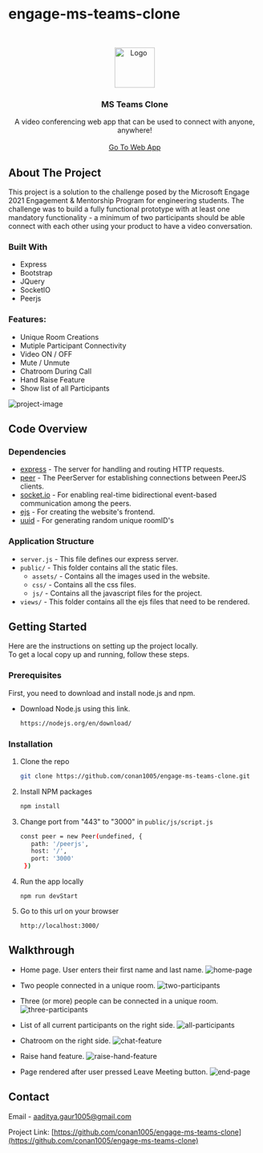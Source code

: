 # engage-ms-teams-clone

<!-- PROJECT LOGO -->
<br />
<p align="center">
  <a href="https://github.com/conan1005/engage-ms-teams-clone">
    <img src="public/assets/logo.png" alt="Logo" width="80" height="80">
  </a>

  <h3 align="center">MS Teams Clone</h3>

  <p align="center">
    A video conferencing web app that can be used to connect with anyone, anywhere!
    <br />
    <br />
    <a href="https://pure-depths-68147.herokuapp.com/">Go To Web App</a>
  </p>
</p>

<!-- ABOUT THE PROJECT -->

## About The Project

This project is a solution to the challenge posed by the Microsoft Engage 2021 Engagement & Mentorship Program for engineering students. The challenge was to build a fully functional prototype with at least one mandatory functionality - a minimum of two participants should be able connect with each other using your product to have a video conversation.

### Built With

- Express
- Bootstrap
- JQuery
- SocketIO
- Peerjs

### Features:

- Unique Room Creations
- Mutiple Participant Connectivity
- Video ON / OFF
- Mute / Unmute
- Chatroom During Call
- Hand Raise Feature
- Show list of all Participants

![project-image](public/assets/home.PNG)

## Code Overview

### Dependencies

- [express](https://github.com/expressjs/express) - The server for handling and routing HTTP requests.
- [peer](https://peerjs.com/) - The PeerServer for establishing connections between PeerJS clients.
- [socket.io](https://socket.io/docs/v4/index.html) - For enabling real-time bidirectional event-based communication among the peers.
- [ejs](https://ejs.co/) - For creating the website's frontend.
- [uuid](https://www.npmjs.com/package/uuid?activeTab=readme) - For generating random unique roomID's

### Application Structure

- `server.js` - This file defines our express server.
- `public/` - This folder contains all the static files.
  - `assets/` - Contains all the images used in the website.
  - `css/` - Contains all the css files.
  - `js/` - Contains all the javascript files for the project.
- `views/` - This folder contains all the ejs files that need to be rendered.

<!-- GETTING STARTED -->

## Getting Started

Here are the instructions on setting up the project locally.
<br>
To get a local copy up and running, follow these steps.

### Prerequisites

First, you need to download and install node.js and npm.

- Download Node.js using this link.
  ```sh
  https://nodejs.org/en/download/
  ```

### Installation

1. Clone the repo
   ```sh
   git clone https://github.com/conan1005/engage-ms-teams-clone.git
   ```
2. Install NPM packages
   ```sh
   npm install
   ```
3. Change port from "443" to "3000" in `public/js/script.js`
   ```sh
   const peer = new Peer(undefined, {
      path: '/peerjs',
      host: '/',
      port: '3000'
    })
   ```
4. Run the app locally
   ```JS
   npm run devStart
   ```
5. Go to this url on your browser
   ```JS
   http://localhost:3000/
   ```

<!-- USAGE EXAMPLES -->

## Walkthrough

- Home page. User enters their first name and last name.
  ![home-page](public/assets/home.PNG)

- Two people connected in a unique room.
  ![two-participants](public/assets/two.png)

- Three (or more) people can be connected in a unique room.
  ![three-participants](public/assets/three.png)

- List of all current participants on the right side.
  ![all-participants](public/assets/participants.png)

- Chatroom on the right side.
  ![chat-feature](public/assets/chat.png)

- Raise hand feature.
  ![raise-hand-feature](public/assets/raise.png)

- Page rendered after user pressed Leave Meeting button.
  ![end-page](public/assets/end.png)

<!-- CONTACT -->

## Contact

Email - aaditya.gaur1005@gmail.com

Project Link: [https://github.com/conan1005/engage-ms-teams-clone](https://github.com/conan1005/engage-ms-teams-clone)
